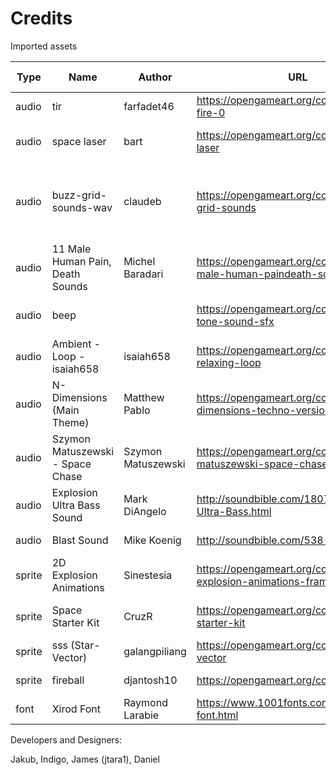 # Credits

Imported assets

| Type | Name | Author | URL | In-Game Usage |
| --- | --- | --- | --- | --- |
| audio | tir | farfadet46 | https://opengameart.org/content/laser-fire-0 | ship shot sfx |
| audio | space laser | bart | https://opengameart.org/content/space-laser | ship charged shot sfx |
| audio | buzz-grid-sounds-wav | claudeb | https://opengameart.org/content/buzz-grid-sounds | ship is charged sfx, star boss fires fireballs sfx |
| audio | 11 Male Human Pain, Death Sounds | Michel Baradari | https://opengameart.org/content/11-male-human-paindeath-sounds | star boss takes damage |
| audio | beep | | https://opengameart.org/content/beep-tone-sound-sfx | countdown timer beep sfx |
| audio | Ambient - Loop - isaiah658 | isaiah658 | https://opengameart.org/content/ambient-relaxing-loop | main menu music |
| audio | N-Dimensions (Main Theme) | Matthew Pablo | https://opengameart.org/content/space-dimensions-techno-version | boss music |
| audio | Szymon Matuszewski - Space Chase | Szymon Matuszewski | https://opengameart.org/content/szymon-matuszewski-space-chase | normal enemy fighting music |
| audio | Explosion Ultra Bass Sound | Mark DiAngelo  | http://soundbible.com/1807-Explosion-Ultra-Bass.html | boss death sfx
| audio | Blast Sound | Mike Koenig | http://soundbible.com/538-Blast.html | enemy death sfx
| sprite | 2D Explosion Animations | Sinestesia | https://opengameart.org/content/2d-explosion-animations-frame-by-frame | explosion sfx
| sprite | Space Starter Kit | CruzR | https://opengameart.org/content/space-starter-kit | ship, enemies, laser shots |
| sprite | sss (Star-Vector) | galangpiliang | https://opengameart.org/content/star-vector | boss |
| sprite | fireball | djantosh10 | https://opengameart.org/content/fireballs | boss fireball |
| font | Xirod Font | Raymond Larabie | https://www.1001fonts.com/xirod-font.html | general fonts |

Developers and Designers:

Jakub, Indigo, James (jtara1), Daniel
